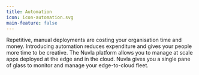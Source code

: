 ```yaml
---
title: Automation
icon: icon-automation.svg
main-feature: false
---
```


Repetitive, manual deployments are costing your organisation time and money. Introducing automation reduces expenditure and gives your people more time to be creative. The Nuvla platform allows you to manage at scale apps deployed at the edge and in the cloud. Nuvla gives you a single pane of glass to monitor and manage your edge-to-cloud fleet.
